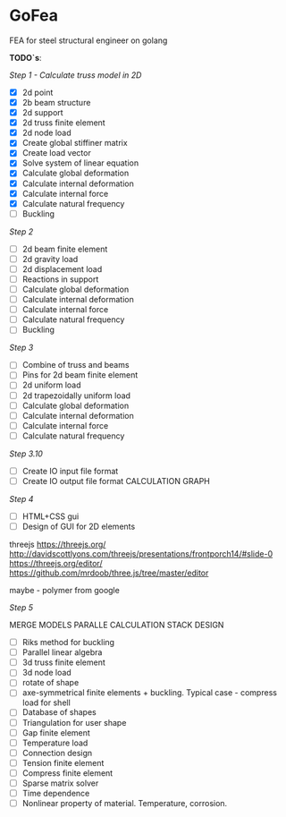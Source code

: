 # GoFea

FEA for steel structural engineer on golang

**TODO`s**:

*Step 1 - Calculate truss model in 2D*

- [X] 2d point
- [X] 2b beam structure
- [X] 2d support
- [X] 2d truss finite element
- [X] 2d node load
- [X] Create global stiffiner matrix
- [X] Create load vector
- [X] Solve system of linear equation
- [X] Calculate global deformation
- [X] Calculate internal deformation
- [X] Calculate internal force
- [X] Calculate natural frequency
- [ ] Buckling

*Step 2*

- [ ] 2d beam finite element
- [ ] 2d gravity load
- [ ] 2d displacement load
- [ ] Reactions in support
- [ ] Calculate global deformation
- [ ] Calculate internal deformation
- [ ] Calculate internal force
- [ ] Calculate natural frequency
- [ ] Buckling

*Step 3*

- [ ] Combine of truss and beams
- [ ] Pins for 2d beam finite element
- [ ] 2d uniform load
- [ ] 2d trapezoidally uniform load
- [ ] Calculate global deformation
- [ ] Calculate internal deformation
- [ ] Calculate internal force
- [ ] Calculate natural frequency

*Step 3.10*

- [ ] Create IO input  file format
- [ ] Create IO output file format
CALCULATION GRAPH

*Step 4*

- [ ] HTML+CSS gui
- [ ] Design of GUI for 2D elements

threejs
https://threejs.org/
http://davidscottlyons.com/threejs/presentations/frontporch14/#slide-0
https://threejs.org/editor/
https://github.com/mrdoob/three.js/tree/master/editor

maybe - polymer from google

*Step 5*

MERGE MODELS
PARALLE CALCULATION
 STACK DESIGN
- [ ] Riks method for buckling
- [ ] Parallel linear algebra
- [ ] 3d truss finite element
- [ ] 3d node load
- [ ] rotate of shape
- [ ] axe-symmetrical finite elements + buckling. Typical case - compress load for shell
- [ ] Database of shapes
- [ ] Triangulation for user shape
- [ ] Gap finite element
- [ ] Temperature load
- [ ] Connection design
- [ ] Tension finite element
- [ ] Compress finite element
- [ ] Sparse matrix solver
- [ ] Time dependence
- [ ] Nonlinear property of material. Temperature, corrosion.
